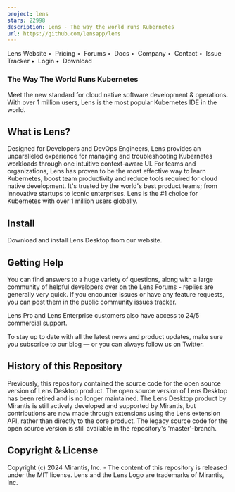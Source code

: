 ```yaml
---
project: lens
stars: 22998
description: Lens - The way the world runs Kubernetes
url: https://github.com/lensapp/lens
---
```


Lens Website •  Pricing •  Forums •  Docs •  Company •  Contact •  Issue Tracker •  Login •  Download

### The Way The World Runs Kubernetes

Meet the new standard for cloud native software development & operations.  
With over 1 million users, Lens is the most popular Kubernetes IDE in the world.

What is Lens?
-------------

Designed for Developers and DevOps Engineers, Lens provides an unparalleled experience for managing and troubleshooting Kubernetes workloads through one intuitive context-aware UI. For teams and organizations, Lens has proven to be the most effective way to learn Kubernetes, boost team productivity and reduce tools required for cloud native development. It's trusted by the world's best product teams; from innovative startups to iconic enterprises. Lens is the #1 choice for Kubernetes with over 1 million users globally.

Install
-------

Download and install Lens Desktop from our website.

Getting Help
------------

You can find answers to a huge variety of questions, along with a large community of helpful developers over on the Lens Forums - replies are generally very quick. If you encounter issues or have any feature requests, you can post them in the public community issues tracker.

Lens Pro and Lens Enterprise customers also have access to 24/5 commercial support.

To stay up to date with all the latest news and product updates, make sure you subscribe to our blog — or you can always follow us on Twitter.

History of this Repository
--------------------------

Previously, this repository contained the source code for the open source version of Lens Desktop product. The open source version of Lens Desktop has been retired and is no longer maintained. The Lens Desktop product by Mirantis is still actively developed and supported by Mirantis, but contributions are now made through extensions using the Lens extension API, rather than directly to the core product. The legacy source code for the open source version is still available in the repository's 'master'-branch.

Copyright & License
-------------------

Copyright (c) 2024 Mirantis, Inc. - The content of this repository is released under the MIT license. Lens and the Lens Logo are trademarks of Mirantis, Inc.
